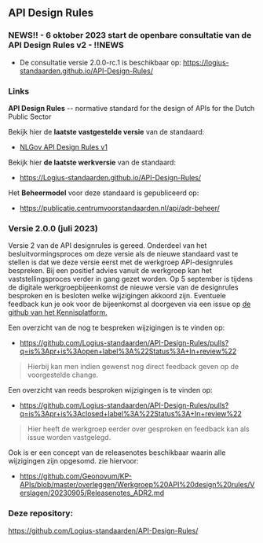 ## API Design Rules

### NEWS!! - 6 oktober 2023 start de openbare consultatie van de API Design Rules v2 - !!NEWS

- De consultatie versie 2.0.0-rc.1 is beschikbaar op: https://logius-standaarden.github.io/API-Design-Rules/

### Links

**API Design Rules** -- normative standard for the design of APIs for the Dutch Public Sector

Bekijk hier de **laatste vastgestelde versie** van de standaard:  

- [NLGov API Design Rules v1](https://gitdocumentatie.logius.nl/publicatie/api/adr/)

Bekijk hier **de laatste werkversie** van de standaard:  

- https://Logius-standaarden.github.io/API-Design-Rules/

Het **Beheermodel** voor deze standaard is gepubliceerd op:  

- https://publicatie.centrumvoorstandaarden.nl/api/adr-beheer/

### Versie 2.0.0 (juli 2023)
 
Versie 2 van de API designrules is  gereed. Onderdeel van het besluitvormingsproces om deze versie als de nieuwe standaard vast te stellen is dat we deze versie eerst met de werkgroep API-designrules bespreken. Bij een positief advies vanuit de werkgroep kan het vaststellingsproces verder in gang gezet worden. Op 5 september is tijdens de digitale werkgroepbijeenkomst de nieuwe versie van de designrules besproken en is besloten welke wijzigingen akkoord zijn. Eventuele feedback kun je ook voor de bijeenkomst al doorgeven via een issue op [de github van het Kennisplatform.](https://github.com/Geonovum/KP-APIs/issues)
 
Een overzicht van de nog te bespreken wijzigingen is te vinden op:
- https://github.com/Logius-standaarden/API-Design-Rules/pulls?q=is%3Apr+is%3Aopen+label%3A%22Status%3A+In+review%22
>Hierbij kan men indien gewenst nog direct feedback geven op de voorgestelde change.
 
Een overzicht van reeds besproken wijzigingen is te vinden op:
- https://github.com/Logius-standaarden/API-Design-Rules/pulls?q=is%3Apr+is%3Aclosed+label%3A%22Status%3A+In+review%22
>Hier heeft de werkgroep eerder over gesproken en feedback kan als issue worden vastgelegd.
 
Ook is er een concept van de releasenotes beschikbaar waarin alle wijzigingen zijn opgesomd. zie hiervoor:
- https://github.com/Geonovum/KP-APIs/blob/master/overleggen/Werkgroep%20API%20design%20rules/Verslagen/20230905/Releasenotes_ADR2.md

### Deze repository:  

https://github.com/Logius-standaarden/API-Design-Rules/
